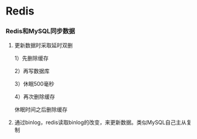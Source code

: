 # Redis

### Redis和MySQL同步数据

1. 更新数据时采取延时双删

	1）先删除缓存

	2）再写数据库

	3）休眠500毫秒

	4）再次删除缓存

	休眠时间之后删除缓存

2. 通过binlog，redis读取binlog的改变，来更新数据。类似MySQL自己主从复制